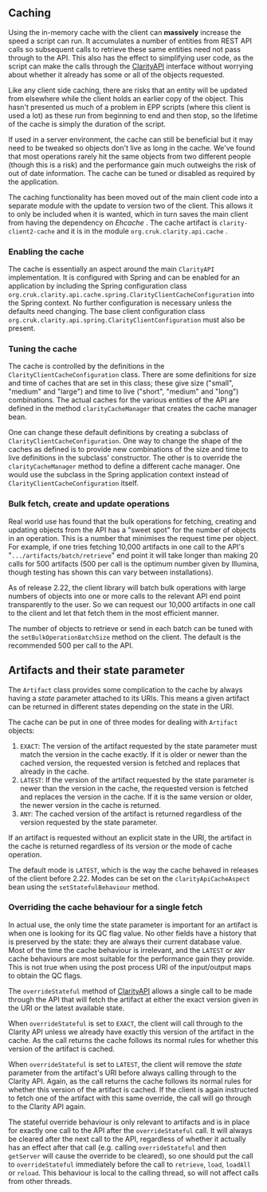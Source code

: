 ## Caching

Using the in-memory cache with the client can **massively** increase
the speed a script can run. It accumulates a number of entities from REST API
calls so subsequent calls to retrieve these same entities need not pass through
to the API. This also has the effect to simplifying user code, as the script
can make the calls through the
[ClarityAPI](apidocs/org.cruk.clarity.api/org/cruk/clarity/api/ClarityAPI.html)
interface without worrying
about whether it already has some or all of the objects requested.

Like any client side caching, there are risks that an entity will be updated
from elsewhere while the client holds an earlier copy of the object. This
hasn't presented us much of a problem in EPP scripts (where this client is
used a lot) as these run from beginning to end and then stop, so the lifetime
of the cache is simply the duration of the script.

If used in a server environment, the cache can still be beneficial but it
may need to be tweaked so objects don't live as long in the cache. We've found
that most operations rarely hit the same objects from two different people
(though this is a risk) and the performance gain much outweighs the risk of
out of date information. The cache can be tuned or disabled as required by
the application.

The caching functionality has been moved out of the main client code into a separate
module with the update to version two of the client. This allows it to only be
included when it is wanted, which in turn saves the main client from having the
dependency on _Ehcache_ . The cache artifact is `clarity-client2-cache`
and it is in the module `org.cruk.clarity.api.cache` .

### Enabling the cache

The cache is essentially an aspect around the main `ClarityAPI`
implementation. It is configured with Spring and can be enabled for an
application by including the Spring configuration class
`org.cruk.clarity.api.cache.spring.ClarityClientCacheConfiguration`
into the Spring context. No further configuration is necessary unless the
defaults need changing. The base client configuration class
`org.cruk.clarity.api.spring.ClarityClientConfiguration` must also
be present.

### Tuning the cache

The cache is controlled by the definitions in the `ClarityClientCacheConfiguration`
class. There are some definitions for size and time of caches that are set in
this class; these give size ("small", "medium" and "large") and time to live
("short", "medium" and "long") combinations. The actual caches for the various
entities of the API are defined in the method `clarityCacheManager` that
creates the cache manager bean.

One can change these default definitions by creating a subclass of
`ClarityClientCacheConfiguration`. One way to change the shape of the caches
as defined is to provide new combinations of the size and time to live definitions
in the subclass' constructor. The other is to override the `clarityCacheManager`
method to define a different cache manager. One would use the subclass in the Spring
application context instead of `ClarityClientCacheConfiguration` itself.

### Bulk fetch, create and update operations

Real world use has found that the bulk operations for fetching, creating
and updating objects from the API has a "sweet spot" for the number of objects
in an operation. This is a number that minimises the request time per object.
For example, if one tries fetching 10,000 artifacts in one call to the
API's "`.../artifacts/batch/retrieve`" end point it will take longer than
making 20 calls for 500 artifacts (500 per call is the optimum number given
by Illumina, though testing has shown this can vary between installations).

As of release 2.22, the client library will batch bulk operations with
large numbers of objects into one or more calls to the relevant API end point
transparently to the user. So we can request our 10,000 artifacts in one call
to the client and let that fetch them in the most efficient manner.

The number of objects to retrieve or send in each batch can be tuned
with the `setBulkOperationBatchSize` method on the client. The default
is the recommended 500 per call to the API.

## Artifacts and their state parameter

The `Artifact` class provides some complication to the cache by
always having a _state_ parameter attached to its URIs. This means a given
artifact can be returned in different states depending on the state in the
URI.

The cache can be put in one of three modes for dealing with `Artifact` objects:

1. `EXACT`: The version of the artifact requested by the state
parameter must match the version in the cache exactly. If it is older or
newer than the cached version, the requested version is fetched and replaces
that already in the cache.
2. `LATEST`: If the version of the artifact requested by the state
parameter is newer than the version in the cache, the requested version is
fetched and replaces the version in the cache. If it is the same version or
older, the newer version in the cache is returned.
3. `ANY`: The cached version of the artifact is returned regardless
of the version requested by the state parameter.

If an artifact is requested without an explicit state in the URI, the
artifact in the cache is returned regardless of its version or the mode of
cache operation.

The default mode is `LATEST`, which is the way the cache behaved in
releases of the client before 2.22. Modes can be set on
the `clarityApiCacheAspect` bean using the `setStatefulBehaviour` method.

### Overriding the cache behaviour for a single fetch

In actual use, the only time the state parameter is important for an
artifact is when one is looking for its QC flag value. No other fields have
a history that is preserved by the state: they are always their current database
value. Most of the time the cache behaviour is irrelevant, and the `LATEST`
or `ANY` cache behaviours are most suitable for the performance gain they
provide. This is not true when using the post process URI of the input/output
maps to obtain the QC flags.

The `overrideStateful` method of [ClarityAPI](apidocs/org.cruk.clarity.api/org/cruk/clarity/api/ClarityAPI.html)
allows a single call to be made through the API that will
fetch the artifact at either the exact version given in the URI or the latest
available state.

When `overrideStateful` is set to `EXACT`, the client will call
through to the Clarity API unless we already have exactly this version of the
artifact in the cache. As the call returns the cache follows its normal rules
for whether this version of the artifact is cached.

When `overrideStateful` is set to `LATEST`, the client will remove
the _state_ parameter from the artifact's URI before always calling through
to the Clarity API. Again, as the call returns the cache follows its normal rules
for whether this version of the artifact is cached. If the client is again
instructed to fetch one of the artifact with this same override, the call will
go through to the Clarity API again.

The stateful override behaviour is only relevant to artifacts and is in place for
exactly one call to the API after the `overrideStateful` call. It will
always be cleared after the next call to the API, regardless of whether it
actually has an effect after that call (e.g. calling `overrideStateful`
and then `getServer` will cause the override to be cleared), so one
should put the call to `overrideStateful` immediately before the call to
`retrieve`, `load`, `loadAll` or `reload`. This behaviour is
local to the calling thread, so will not affect calls from other threads.
